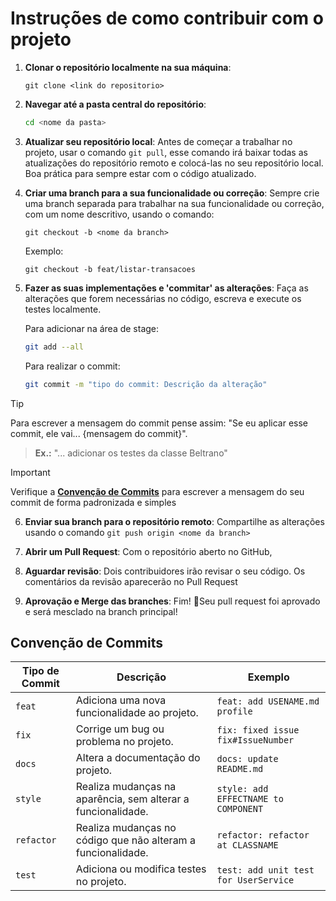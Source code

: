 # Instruções de como contribuir com o projeto

1. **Clonar o repositório localmente na sua máquina**:
    ```git
    git clone <link do repositorio>
    ```

2. **Navegar até a pasta central do repositório**:
    ```bash
    cd <nome da pasta>
    ```
3. **Atualizar seu repositório local**:
    Antes de começar a trabalhar no projeto, usar o comando `git pull`, esse comando irá baixar todas as atualizações do repositório remoto e colocá-las no seu repositório local. Boa prática para sempre estar com o código atualizado.
4. **Criar uma branch para a sua funcionalidade ou correção**:
    Sempre crie uma branch separada para trabalhar na sua funcionalidade ou correção, com um nome descritivo, usando o comando:
    ```git
    git checkout -b <nome da branch>
    ``` 
    Exemplo:
    ```git
    git checkout -b feat/listar-transacoes
    ``` 
5. **Fazer as suas implementações e 'commitar' as alterações**:
    Faça as alterações que forem necessárias no código, escreva e execute os testes localmente.
    
    Para adicionar na área de stage:
    ```bash
    git add --all
    ```
    Para realizar o commit:
    ```bash
    git commit -m "tipo do commit: Descrição da alteração"
    ``` 
>[!tip]
Para escrever a mensagem do commit pense assim: "Se eu aplicar esse commit, ele vai...  {mensagem do commit}".
>
>**Ex.:** "... adicionar os testes da classe Beltrano"
    
>[!important]
Verifique a **[Convenção de Commits](#convenção-de-commits)** para escrever a mensagem do seu commit de forma padronizada e simples

6. **Enviar sua branch para o repositório remoto**:
Compartilhe as alterações usando o comando `git push origin <nome da branch>`

7. **Abrir um Pull Request**:
Com o repositório aberto no GitHub,

8. **Aguardar revisão**:
Dois contribuidores irão revisar o seu código. Os comentários da revisão aparecerão no Pull Request 

9. **Aprovação e Merge das branches**:
Fim! 🎉Seu pull request foi aprovado e será mesclado na branch principal!


## Convenção de Commits
| Tipo de Commit |Descrição                                                            | Exemplo
| ---------------|----------------------------------------------------------------------|-----------
| `feat`         | Adiciona uma nova funcionalidade ao projeto.                         | `feat: add USENAME.md profile`
| `fix`          | Corrige um bug ou problema no projeto.                               | `fix: fixed issue fix#IssueNumber`
| `docs`         | Altera a documentação do projeto.| `docs: update README.md`
| `style`        | Realiza mudanças na aparência, sem alterar a funcionalidade.         | `style: add EFFECTNAME to COMPONENT`
| `refactor`     | Realiza mudanças no código que não alteram a funcionalidade.         | `refactor: refactor at CLASSNAME`
| `test`         | Adiciona ou modifica testes no projeto.                              | `test: add unit test for UserService`